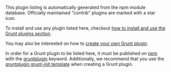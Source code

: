 This plugin listing is automatically generated from the npm module database.
Officially maintained "contrib" plugins are marked with a star
<span class='icon-star-full'></span> icon.

To install and use any plugin listed here, checkout [how to install and use the Grunt plugins section](http://gruntjs.com/getting-started#installing-grunt-and-gruntplugins).

You may also be interested on how to [create your own Grunt plugin](http://gruntjs.com/creating-plugins).

<div class="plugins-note">
In order for a Grunt plugin to be listed here, it must be published on
<a href="https://www.npmjs.org/">npm</a> with the
<a href="https://www.npmjs.org/browse/keyword/gruntplugin">gruntplugin</a> keyword.
Additionally, we recommend that you use the
<a href="https://github.com/gruntjs/grunt-init-gruntplugin">gruntplugin grunt-init template</a>
when creating a Grunt plugin.
</div>
